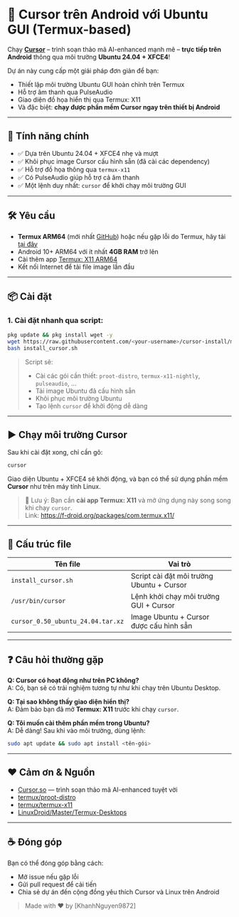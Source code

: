 # 🧠 Cursor trên Android với Ubuntu GUI (Termux-based)

Chạy **[Cursor](https://cursor.so)** – trình soạn thảo mã AI-enhanced mạnh mẽ – **trực tiếp trên Android** thông qua môi trường **Ubuntu 24.04 + XFCE4**!

Dự án này cung cấp một giải pháp đơn giản để bạn:
- Thiết lập môi trường Ubuntu GUI hoàn chỉnh trên Termux
- Hỗ trợ âm thanh qua PulseAudio
- Giao diện đồ họa hiển thị qua Termux: X11
- Và đặc biệt: **chạy được phần mềm Cursor ngay trên thiết bị Android**

---

## 🚀 Tính năng chính

- ✅ Dựa trên Ubuntu 24.04 + XFCE4 nhẹ và mượt
- ✅ Khôi phục image Cursor cấu hình sẵn (đã cài các dependency)
- ✅ Hỗ trợ đồ họa thông qua `termux-x11`
- ✅ Có PulseAudio giúp hỗ trợ cả âm thanh
- ✅ Một lệnh duy nhất: `cursor` để khởi chạy môi trường GUI

---

## 🛠️ Yêu cầu

- **Termux ARM64** (mới nhất [GitHub](https://github.com/termux/termux-app/releases/download/v0.118.2/termux-app_v0.118.2+github-debug_arm64-v8a.apk)) hoặc nếu gặp lỗi do Termux, hãy tải [tại đây](https://khanhnguyen9872.github.io/Ninja_Server_Termux/CONF_FILE/termux_0.118.apk)
- Android 10+ ARM64 với ít nhất **4GB RAM** trở lên
- Cài thêm app [Termux: X11 ARM64](https://github.com/termux/termux-x11/releases/download/nightly/app-arm64-v8a-debug.apk)
- Kết nối Internet để tải file image lần đầu

---

## 📦 Cài đặt

### 1. Cài đặt nhanh qua script:

```bash
pkg update && pkg install wget -y
wget https://raw.githubusercontent.com/<your-username>/cursor-install/main/install_cursor.sh
bash install_cursor.sh
```

> Script sẽ:
> - Cài các gói cần thiết: `proot-distro`, `termux-x11-nightly`, `pulseaudio`, ...
> - Tải image Ubuntu đã cấu hình sẵn
> - Khôi phục môi trường Ubuntu
> - Tạo lệnh `cursor` để khởi động dễ dàng

---

## ▶️ Chạy môi trường Cursor

Sau khi cài đặt xong, chỉ cần gõ:

```bash
cursor
```

Giao diện Ubuntu + XFCE4 sẽ khởi động, và bạn có thể sử dụng phần mềm **Cursor** như trên máy tính Linux.

> 📱 Lưu ý: Bạn cần **cài app Termux: X11** và mở ứng dụng này song song khi chạy `cursor`.  
> Link: https://f-droid.org/packages/com.termux.x11/

---

## 📂 Cấu trúc file

| Tên file                        | Vai trò                                      |
|-------------------------------|----------------------------------------------|
| `install_cursor.sh`           | Script cài đặt môi trường Ubuntu + Cursor    |
| `/usr/bin/cursor`             | Lệnh khởi chạy môi trường GUI + Cursor       |
| `cursor_0.50_ubuntu_24.04.tar.xz` | Image Ubuntu + Cursor được cấu hình sẵn |

---

## ❓ Câu hỏi thường gặp

**Q: Cursor có hoạt động như trên PC không?**  
A: Có, bạn sẽ có trải nghiệm tương tự như khi chạy trên Ubuntu Desktop.

**Q: Tại sao không thấy giao diện hiển thị?**  
A: Đảm bảo bạn đã mở **Termux: X11** trước khi chạy `cursor`.

**Q: Tôi muốn cài thêm phần mềm trong Ubuntu?**  
A: Dễ dàng! Sau khi vào môi trường, dùng lệnh:
```bash
sudo apt update && sudo apt install <tên-gói>
```

---

## ❤️ Cảm ơn & Nguồn

- [Cursor.so](https://cursor.so) — trình soạn thảo mã AI-enhanced tuyệt vời
- [termux/proot-distro](https://github.com/termux/proot-distro)
- [termux/termux-x11](https://github.com/termux/termux-x11)
- [LinuxDroid/Master/Termux-Desktops](https://github.com/LinuxDroidMaster/Termux-Desktops)

---

## ☕ Đóng góp

Bạn có thể đóng góp bằng cách:
- Mở issue nếu gặp lỗi
- Gửi pull request để cải tiến
- Chia sẻ dự án đến cộng đồng yêu thích Cursor và Linux trên Android

> Made with ❤️ by [KhanhNguyen9872]
